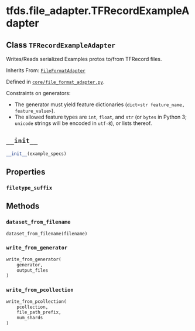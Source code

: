 <div itemscope itemtype="http://developers.google.com/ReferenceObject">
<meta itemprop="name" content="tfds.file_adapter.TFRecordExampleAdapter" />
<meta itemprop="path" content="Stable" />
<meta itemprop="property" content="filetype_suffix"/>
<meta itemprop="property" content="__init__"/>
<meta itemprop="property" content="dataset_from_filename"/>
<meta itemprop="property" content="write_from_generator"/>
<meta itemprop="property" content="write_from_pcollection"/>
</div>

# tfds.file_adapter.TFRecordExampleAdapter

## Class `TFRecordExampleAdapter`

Writes/Reads serialized Examples protos to/from TFRecord files.

Inherits From: [`FileFormatAdapter`](../../tfds/file_adapter/FileFormatAdapter.md)



Defined in [`core/file_format_adapter.py`](https://github.com/tensorflow/datasets/tree/master/tensorflow_datasets/core/file_format_adapter.py).

<!-- Placeholder for "Used in" -->

Constraints on generators:

* The generator must yield feature dictionaries (`dict<str feature_name,
  feature_value>`).
* The allowed feature types are `int`, `float`, and `str` (or `bytes` in
  Python 3; `unicode` strings will be encoded in `utf-8`), or lists thereof.

<h2 id="__init__"><code>__init__</code></h2>

```python
__init__(example_specs)
```

## Properties

<h3 id="filetype_suffix"><code>filetype_suffix</code></h3>

## Methods

<h3 id="dataset_from_filename"><code>dataset_from_filename</code></h3>

```python
dataset_from_filename(filename)
```

<h3 id="write_from_generator"><code>write_from_generator</code></h3>

```python
write_from_generator(
    generator,
    output_files
)
```

<h3 id="write_from_pcollection"><code>write_from_pcollection</code></h3>

``` python
write_from_pcollection(
    pcollection,
    file_path_prefix,
    num_shards
)
```
